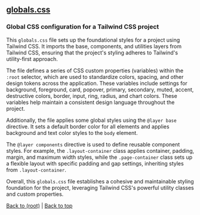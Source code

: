 ## [globals.css](globals.css)

### Global CSS configuration for a Tailwind CSS project

This `globals.css` file sets up the foundational styles for a project using Tailwind CSS. It imports the base, components, and utilities layers from Tailwind CSS, ensuring that the project's styling adheres to Tailwind's utility-first approach. 

The file defines a series of CSS custom properties (variables) within the `:root` selector, which are used to standardize colors, spacing, and other design tokens across the application. These variables include settings for background, foreground, card, popover, primary, secondary, muted, accent, destructive colors, border, input, ring, radius, and chart colors. These variables help maintain a consistent design language throughout the project.

Additionally, the file applies some global styles using the `@layer base` directive. It sets a default border color for all elements and applies background and text color styles to the `body` element. 

The `@layer components` directive is used to define reusable component styles. For example, the `.layout-container` class applies container, padding, margin, and maximum width styles, while the `.page-container` class sets up a flexible layout with specific padding and gap settings, inheriting styles from `.layout-container`.

Overall, this `globals.css` file establishes a cohesive and maintainable styling foundation for the project, leveraging Tailwind CSS's powerful utility classes and custom properties.

[Back to (root)](#root) | [Back to top](#table-of-contents)
